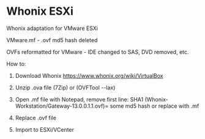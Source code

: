 # Whonix ESXi
Whonix adaptation for VMware ESXi

VMware.mf - .ovf md5 hash deleted

OVFs reformatted for VMware - IDE changed to SAS, DVD removed, etc.

How to:

1. Download Whonix
https://www.whonix.org/wiki/VirtualBox

2. Unzip .ova file (7Zip) or (OVFTool --lax)

3. Open .mf file with Notepad, remove first line: SHA1 (Whonix-Workstation/Gateway-13.0.0.1.1.ovf)= some md5 hash or replace with .mf

3. Replace .ovf file

4. Import to ESXi/VCenter


